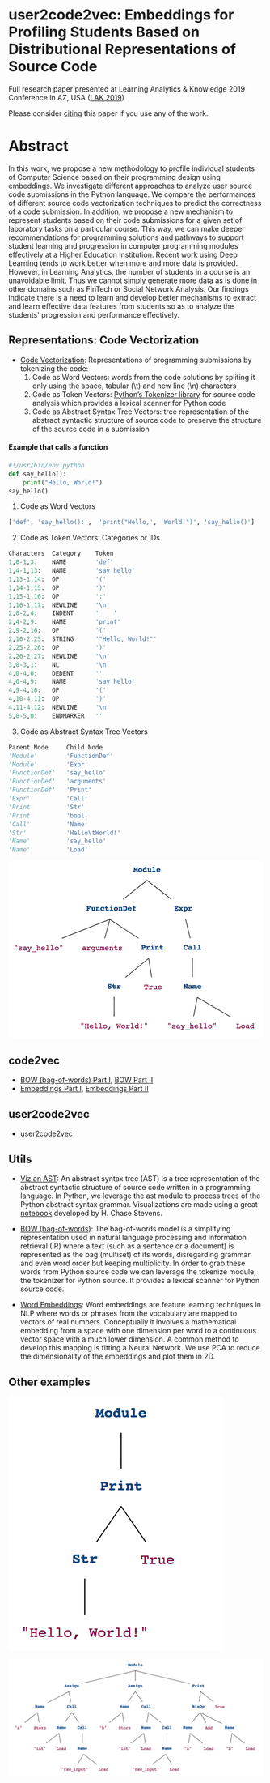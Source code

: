 # user2code2vec: Embeddings for Profiling Students Based on Distributional Representations of Source Code 

Full research paper presented at Learning Analytics & Knowledge 2019 Conference in AZ, USA ([LAK 2019](https://lak19.solaresearch.org/))

Please consider [citing](data/citations/azcona2019user2code2vec.md) this paper if you use any of the work.

# Abstract

In this work, we propose a new methodology to profile individual students of Computer Science based on their programming design using embeddings. We investigate different approaches to analyze user source code submissions in the Python language. We compare the performances of different source code vectorization techniques to predict the correctness of a code submission. In addition, we propose a new mechanism to represent students based on their code submissions for a given set of laboratory tasks on a particular course. This way, we can make deeper recommendations for  programming solutions and pathways to support student learning and progression in computer programming modules effectively at a Higher Education Institution. Recent work using Deep Learning tends to work better when more and more data is provided. However, in Learning Analytics, the number of students in a course is an unavoidable limit. Thus we cannot simply generate more data as is done in other domains such as FinTech or Social Network Analysis. Our findings indicate there is a need to learn and develop better mechanisms to extract and learn effective data features from  students so as to analyze the students' progression and performance effectively.

## Representations: Code Vectorization

* [Code Vectorization][vectors]: Representations of programming submissions by tokenizing the code:
    1. Code as Word Vectors: words from the code solutions by spliting it only using the space, tabular (\t) and new line (\n) characters
    2. Code as Token Vectors: [Python’s Tokenizer library](https://docs.python.org/3/library/tokenize.html) for source code analysis which provides a lexical scanner for Python code
    3. Code as Abstract Syntax Tree Vectors: tree representation of the abstract syntactic structure of source code to preserve the structure of the source code in a submission

#### Example that calls a function

```python
#!/usr/bin/env python
def say_hello():
    print("Hello, World!")
say_hello()
```

1. Code as Word Vectors
```python
['def', 'say_hello():',  'print("Hello,', 'World!")', 'say_hello()']
```

2. Code as Token Vectors: Categories or IDs
```python
Characters  Category    Token
1,0-1,3:	NAME        'def'
1,4-1,13:	NAME        'say_hello'
1,13-1,14:	OP          '('
1,14-1,15:	OP          ')'
1,15-1,16:	OP          ':'
1,16-1,17:	NEWLINE     '\n'
2,0-2,4:	INDENT      '    '
2,4-2,9:	NAME        'print'
2,9-2,10:	OP          '('
2,10-2,25:	STRING      '"Hello, World!"'
2,25-2,26:	OP          ')'
2,26-2,27:	NEWLINE     '\n'
3,0-3,1:	NL          '\n'
4,0-4,0:	DEDENT      ''
4,0-4,9:	NAME        'say_hello'
4,9-4,10:	OP          '('
4,10-4,11:	OP          ')'
4,11-4,12:	NEWLINE     '\n'
5,0-5,0:	ENDMARKER   ''
```

3. Code as Abstract Syntax Tree Vectors
```python
Parent Node     Child Node
'Module'        'FunctionDef'
'Module'        'Expr'
'FunctionDef'   'say_hello'
'FunctionDef'   'arguments'
'FunctionDef'   'Print'
'Expr'          'Call'
'Print'         'Str'
'Print'         'bool'
'Call'          'Name'
'Str'           'Hello\tWorld!'
'Name'          'say_hello'
'Name'          'Load'
```

![](data/img/say_hello.png)

## code2vec

* [BOW (bag-of-words) Part I][bow_first], [BOW Part II][bow_second]
* [Embeddings Part I][emb_f], [Embeddings Part II][emb_s]

## user2code2vec

* [user2code2vec][user2code2vec]

## Utils

* [Viz an AST][viz]: An abstract syntax tree (AST) is a tree representation of the abstract syntactic structure of source code written in a programming language. In Python, we leverage the ast module to process trees of the Python abstract syntax grammar. Visualizations are made using a great [notebook](https://github.com/hchasestevens/show_ast) developed by H. Chase Stevens.

* [BOW (bag-of-words)][emb_example]: The bag-of-words model is a simplifying representation used in natural language processing and information retrieval (IR) where a text (such as a sentence or a document) is represented as the bag (multiset) of its words, disregarding grammar and even word order but keeping multiplicity. In order to grab these words from Python source code we can leverage the tokenize module, the tokenizer for Python source.  It provides a lexical scanner for Python source code.

* [Word Embeddings][emb_example]: Word embeddings are feature learning techniques in NLP where words or phrases from the vocabulary are mapped to vectors of real numbers. Conceptually it involves a mathematical embedding from a space with one dimension per word to a continuous vector space with a much lower dimension. A common method to develop this mapping is fitting a Neural Network. We use PCA to reduce the dimensionality of the embeddings and plot them in 2D.

[vectors]: notebooks/Program%20Vectors.ipynb
[bow_first]: notebooks/code2vec%20BOW.ipynb
[bow_second]: notebooks/code2vec%20BOW%20(Train%20%26%20Score).ipynb
[emb_f]: notebooks/code2vec%20Embeddings.ipynb
[emb_s]: notebooks/code2vec%20Embeddings%20II.ipynb
[user2code2vec]: notebooks/user2code2vec.ipynb
[viz]: notebooks/Visualize%20an%20AST.ipynb
[emb_example]: notebooks/Word%20Embeddings%20Example.ipynb
[bow_example]: notebooks/BOW%20Example.ipynb

## Other examples

![](data/img/hello_world.png)

![](data/img/sum.png)